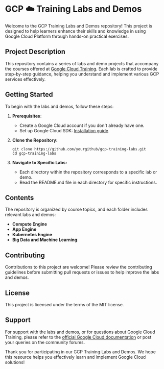 # GCP ☁️ Training Labs and Demos

Welcome to the GCP Training Labs and Demos repository! This project is designed to help learners enhance their skills and knowledge in using Google Cloud Platform through hands-on practical exercises.

## Project Description

This repository contains a series of labs and demo projects that accompany the courses offered at [Google Cloud Training](http://cloud.google.com/training). Each lab is crafted to provide step-by-step guidance, helping you understand and implement various GCP services effectively.

## Getting Started

To begin with the labs and demos, follow these steps:

1. **Prerequisites:**
   - Create a Google Cloud account if you don't already have one.
   - Set up Google Cloud SDK: [Installation guide](https://cloud.google.com/sdk/docs/install).

2. **Clone the Repository:**
   ```
   git clone https://github.com/yourgithub/gcp-training-labs.git
   cd gcp-training-labs
   ```

3. **Navigate to Specific Labs:**
   - Each directory within the repository corresponds to a specific lab or demo.
   - Read the README.md file in each directory for specific instructions.

## Contents

The repository is organized by course topics, and each folder includes relevant labs and demos:

- **Compute Engine**
- **App Engine**
- **Kubernetes Engine**
- **Big Data and Machine Learning**

## Contributing

Contributions to this project are welcome! Please review the contributing guidelines before submitting pull requests or issues to help improve the labs and demos.

## License

This project is licensed under the terms of the MIT license.

## Support

For support with the labs and demos, or for questions about Google Cloud Training, please refer to the [official Google Cloud documentation](https://cloud.google.com/docs) or post your queries on the community forums.

Thank you for participating in our GCP Training Labs and Demos. We hope this resource helps you effectively learn and implement Google Cloud solutions!
